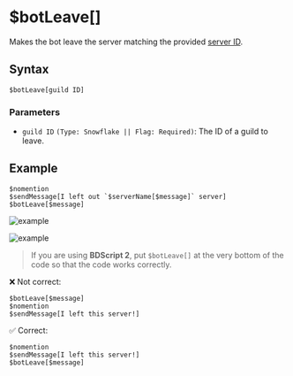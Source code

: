 # $botLeave[]
 Makes the bot leave the server matching the provided [server ID](https://support.discord.com/hc/en-us/articles/206346498-Where-can-I-find-my-User-Server-Message-ID).

## Syntax
```
$botLeave[guild ID]
````

 ### Parameters
- `guild ID` `(Type: Snowflake || Flag: Required)`: The ID of a guild to leave.

## Example
```
$nomention
$sendMessage[I left out `$serverName[$message]` server]
$botLeave[$message]
```

![example](https://user-images.githubusercontent.com/113303649/210335691-9d23cfd6-f7e8-4924-8afc-dd3b523ca071.png)

![example](https://user-images.githubusercontent.com/113303649/210337078-dbdb0539-6f4a-4271-8574-afc43551d0e8.png)

> If you are using **BDScript 2**, put `$botLeave[]` at the very bottom of the code so that the code works correctly.
> 
❌ Not correct:
```
$botLeave[$message]
$nomention
$sendMessage[I left this server!]
```
✅ Correct:
```
$nomention
$sendMessage[I left this server!]
$botLeave[$message]
```
